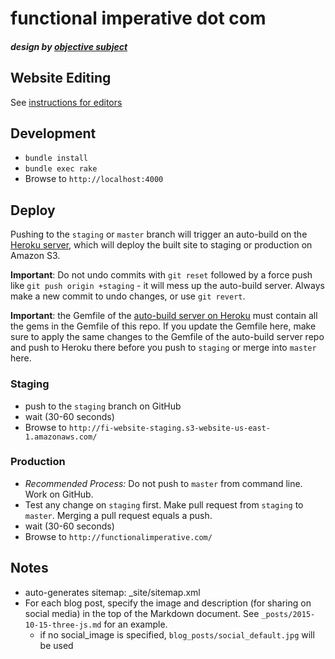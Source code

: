 functional imperative dot com
=============
##### design by [objective subject](http://objectivesubject.com)

## Website Editing

See [instructions for editors](README-Editors.md)


## Development

* `bundle install`
* `bundle exec rake`
* Browse to `http://localhost:4000`


## Deploy

Pushing to the `staging` or `master` branch will trigger an auto-build on the [Heroku server](https://github.com/func-i/fi-site-autobuild), which will deploy the built site to staging or production on Amazon S3.

**Important**: Do not undo commits with `git reset` followed by a force push like `git push origin +staging` - it will mess up the auto-build server. Always make a new commit to undo changes, or use `git revert`.

**Important**: the Gemfile of the [auto-build server on Heroku](https://github.com/func-i/fi-site-autobuild) must contain all the gems in the Gemfile of this repo. If you update the Gemfile here, make sure to apply the same changes to the Gemfile of the auto-build server repo and push to Heroku there before you push to `staging` or merge into `master` here.


### Staging

* push to the `staging` branch on GitHub
* wait (30-60 seconds)
* Browse to `http://fi-website-staging.s3-website-us-east-1.amazonaws.com/`

### Production

* *Recommended Process:* Do not push to `master` from command line. Work on GitHub.
* Test any change on `staging` first. Make pull request from `staging` to `master`. Merging a pull request equals a push.
* wait (30-60 seconds)
* Browse to `http://functionalimperative.com/`


## Notes

* auto-generates sitemap: _site/sitemap.xml
* For each blog post, specify the image and description (for sharing on social media) in the top of the Markdown document. See `_posts/2015-10-15-three-js.md` for an example.
    - if no social_image is specified, `blog_posts/social_default.jpg` will be used
